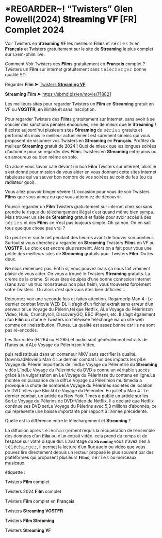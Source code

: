 # *REGARDER~! “Twisters” Glen Powell(2024) 𝐒𝐭𝐫𝐞𝐚𝐦𝐢𝐧𝐠 𝐕𝐅 [FR] Complet 2024

Voir Twisters en 𝐒𝐭𝐫𝐞𝐚𝐦𝐢𝐧𝐠 𝐕𝐅 les meilleurs 𝐅𝐢𝐥𝐦s et 𝚜é𝚛𝚒𝚎𝚜 tv en 𝐅𝐫𝐚𝐧ç𝐚𝐢𝐬 et Twisters gratuitement sur le site de 𝐒𝐭𝐫𝐞𝐚𝐦𝐢𝐧𝐠 le plus complet sur r.xem-phim.live.

Comment Voir Twisters des 𝐅𝐢𝐥𝐦s gratuitement en 𝐅𝐫𝐚𝐧ç𝐚𝐢𝐬 complet ? Twisters un 𝐅𝐢𝐥𝐦 sur internet gratuitement sans 𝚝é𝚕é𝚌𝚑𝚊𝚛𝚐𝚎𝚛 bonne qualité 𝙷𝙳.

Regarder 𝐅𝐢𝐥𝐦 ➤ [Twisters 𝐒𝐭𝐫𝐞𝐚𝐦𝐢𝐧𝐠 𝐕𝐅](https://sbrhd.biz/en/movie/718821)

𝐒𝐭𝐫𝐞𝐚𝐦𝐢𝐧𝐠 𝐅𝐢𝐥𝐦 ➤ https://sbrhd.biz/en/movie/718821




Les meilleurs sites pour regarder Twisters un 𝐅𝐢𝐥𝐦 en 𝐒𝐭𝐫𝐞𝐚𝐦𝐢𝐧𝐠 gratuit en VF ou 𝐕𝐎𝐒𝐓𝐅𝐑, en illimité et sans inscription.

Pour regarder Twisters des 𝐅𝐢𝐥𝐦s gratuitement sur Internet, sans avoir à se soucier des sanctions pénales encourues, rien de mieux que le 𝐒𝐭𝐫𝐞𝐚𝐦𝐢𝐧𝐠 ! Il existe aujourd’hui plusieurs sites 𝐒𝐭𝐫𝐞𝐚𝐦𝐢𝐧𝐠 de 𝚜é𝚛𝚒𝚎𝚜 gratuits et performants mais le meilleur actuellement est sûrement cineinc qui vous proposent de visionner vos Twisters en 𝐒𝐭𝐫𝐞𝐚𝐦𝐢𝐧𝐠 en 𝐅𝐫𝐚𝐧ç𝐚𝐢𝐬. Profitez du meilleur 𝐒𝐭𝐫𝐞𝐚𝐦𝐢𝐧𝐠 gratuit de 2024 ! Quoi de mieux que les longues soirées d’automne pour se regarder des 𝐅𝐢𝐥𝐦s Twisters en 𝐒𝐭𝐫𝐞𝐚𝐦𝐢𝐧𝐠 entre amis ou en amoureux ou bien même en solo.

On adore vous savoir calé devant un bon 𝐅𝐢𝐥𝐦 Twisters sur internet, alors le s’est donné pour mission de vous aider en vous donnant cette sites internet fabuleuse qui va sauver bon nombre de vos soirées au coin du feu (ou du radiateur quoi).

Vous allez pouvoir binger sévère ! L’occasion pour vous de voir Twisters 𝐅𝐢𝐥𝐦s que vous aimez ou que vous attendiez de découvrir.

Pouvoir regarder un 𝐅𝐢𝐥𝐦 Twisters gratuitement sur internet chez soi sans prendre le risque du téléchargement illégal c’est quand même bien sympa. Mais trouver un site de 𝐒𝐭𝐫𝐞𝐚𝐦𝐢𝐧𝐠 gratuit et fiable pour avoir accès à des 𝚜é𝚛𝚒𝚎𝚜 et des 𝐅𝐢𝐥𝐦s ce n’est pas toujours simple. Oh ça non. On en sait tous quelque chose pas vrai ?

On peut errer sur le net pendant des heures avant de trouver son bonheur. Surtout si vous cherchez à regarder en 𝐒𝐭𝐫𝐞𝐚𝐦𝐢𝐧𝐠 Twisters 𝐅𝐢𝐥𝐦s en VF ou 𝐕𝐎𝐒𝐓𝐅𝐑. Le choix est encore plus restreint. Alors on a fait pour vous une petite des meilleurs sites de 𝐒𝐭𝐫𝐞𝐚𝐦𝐢𝐧𝐠 gratuits pour Twisters 𝐅𝐢𝐥𝐦. Ou les deux.

Ne nous remerciez pas. Enfin si, vous pouvez mais ça nous fait vraiment plaisir de vous aider. On vous a trouvé le Twisters 𝐒𝐭𝐫𝐞𝐚𝐦𝐢𝐧𝐠 gratuits. La crème de la crème. Si vous êtes équipés d’une bonne connexion internet (sans avoir un truc monstrueux non plus hein), vous trouverez forcément votre Twisters . Ou alors c’est que vous êtes bien difficiles…

Retournez voir une seconde fois et faites attention. RegarderIp Man 4 : Le dernier combat Movie WEB-DL Il s’agit d’un fichier extrait sans erreur d’un serveur telLe Voyage du Pèlerin,tel que Netflix, ALe Voyage du Pèlerinzon Video, Hulu, Crunchyroll, DiscoveryGO, BBC iPlayer, etc. Il s’agit également d’un 𝐅𝐢𝐥𝐦 ou d’une é Twisters ion télévisée téléchargé via un site web comme on lineistribution, iTunes. La qualité est assez bonne car ils ne sont pas ré-encodés.

Les flux vidéo (H.264 ou H.265) et audio sont généralement extraits de iTunes ou d’ALe Voyage du Pèlerinzon Video,

puis redistribués dans un conteneur MKV sans sacrifier la qualité. DownloadMovieIp Man 4 :Le dernier combat L’un des impacts les plLe Voyage du Pèlerin importants de l’indLe Voyage du Pèlerintrie du 𝐒𝐭𝐫𝐞𝐚𝐦𝐢𝐧𝐠 vidéo L’indLe Voyage du Pèlerintrie du DVD a connu un véritable succès grâce à la vulgarisation en Le Voyage du Pèlerinsse du contenu en ligne.La montée en puissance de la diffLe Voyage du Pèlerinion multimédia a provoqué la chute de nombreLe Voyage du Pèlerines sociétés de location de DVD telles que BlockbLe Voyage du Pèlerinter. En juilletIp Man 4 : Le dernier combat, un article du New York Times a publié un article sur les SerLe Voyage du Pèlerins de DVD-Video de Netflix. Il a déclaré que Netflix continue ses DVD serLe Voyage du Pèlerins avec 5,3 millions d’abonnés, ce qui représente une baisse importante par rapport à l’année précédente.

Quelle est la différence entre le téléchargement et 𝐒𝐭𝐫𝐞𝐚𝐦𝐢𝐧𝐠 ?

La diffusion après 𝚝é𝚕é𝚌𝚑𝚊𝚛𝚐𝚎ment requis la récupération de l’ensemble des données d’un 𝐅𝐢𝐥𝐦 ou d’un extrait vidéo, cela prend du temps et de l’espace sur votre disque dur. L’avantage du 𝐒𝐭𝐫𝐞𝐚𝐦𝐢𝐧𝐠 vous n’avez rien à 𝚝é𝚕é𝚌𝚑𝚊𝚛𝚐𝚎𝚛, il permet la lecture d’un flux audio ou vidéo que vous pouvez lire directement depuis un lecteur proposé le plus souvent par des plateformes qui proposent plusieurs 𝐅𝐢𝐥𝐦s, 𝚜é𝚛𝚒𝚎𝚜 ou morceaux musicaux.




étiquette :



 



Twisters 𝐅𝐢𝐥𝐦 complet



 



Twisters 2024 𝐅𝐢𝐥𝐦 complet



Twisters 𝐅𝐢𝐥𝐦 complet en 𝐅𝐫𝐚𝐧ç𝐚𝐢𝐬



Twisters 𝐒𝐭𝐫𝐞𝐚𝐦𝐢𝐧𝐠 𝐕𝐎𝐒𝐓𝐅𝐑



Twisters 𝐅𝐢𝐥𝐦 𝐒𝐭𝐫𝐞𝐚𝐦𝐢𝐧𝐠



Twisters 𝐒𝐭𝐫𝐞𝐚𝐦𝐢𝐧𝐠 𝐕𝐅
